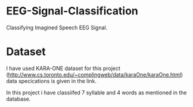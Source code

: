 # EEG-Signal-Classification
Classifying Imagined Speech EEG Signal. 

# Dataset 
I have used KARA-ONE dataset for this project (http://www.cs.toronto.edu/~complingweb/data/karaOne/karaOne.html) data specications is given in the link.

In this project i have classiifed 7 syllable and 4 words as mentioned in the database.
